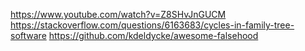https://www.youtube.com/watch?v=Z8SHvJnGUCM
https://stackoverflow.com/questions/6163683/cycles-in-family-tree-software
https://github.com/kdeldycke/awesome-falsehood
